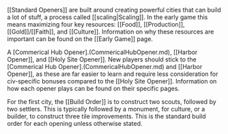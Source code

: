 [[Standard Openers]] are built around creating powerful cities that can build a lot of stuff, a process called [[scaling|Scaling]]. In the early game this means maximizing four key resources: [[Food]], [[Production]], [[Gold]]/[[Faith]], and [[Culture]]. Information on why these resources are important can be found on the [[Early Game]] page.

A [Commerical Hub Opener].(CommericalHubOpener.md), [[Harbor Opener]], and [[Holy Site Opener]]. New players should stick to the [Commerical Hub Opener].(CommericalHubOpener.md) and [[Harbor Opener]], as these are far easier to learn and require less consideration for civ-specific bonuses compared to the [[Holy Site Opener]]. Information on how each opener plays can be found on their specific pages.

For the first city, the [[Build Order]] is to construct two scouts, followed by two settlers. This is typically followed by a monument, for culture, or a builder, to construct three tile improvements. This is the standard build order for each opening unless otherwise stated.
